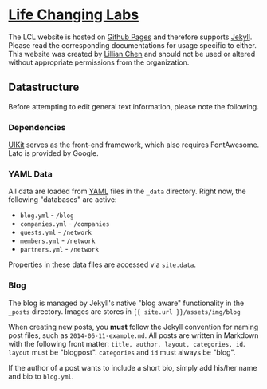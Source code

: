 # [Life Changing Labs](http://www.lifechanginglabs.com/)

The LCL website is hosted on [Github Pages](https://pages.github.com/) and therefore supports [Jekyll](http://jekyllrb.com/). Please read the corresponding documentations for usage specific to either. This website was created by [Lillian Chen](http://lillian-chen.com/) and should not be used or altered without appropriate permissions from the organization.

## Datastructure
Before attempting to edit general text information, please note the following.

### Dependencies
[UIKit](http://getuikit.com/) serves as the front-end framework, which also requires FontAwesome. Lato is provided by Google.

### YAML Data
All data are loaded from [YAML](http://www.yaml.org/spec/1.2/spec.html) files in the `_data` directory. Right now, the following "databases" are active:

- `blog.yml` - `/blog`
- `companies.yml` - `/companies`
- `guests.yml` - `/network`
- `members.yml` - `/network`
- `partners.yml` - `/network`

Properties in these data files are accessed via `site.data`.

### Blog
The blog is managed by Jekyll's native "blog aware" functionality in the `_posts` directory. Images are stores in `{{ site.url }}/assets/img/blog`

When creating new posts, you **must** follow the Jekyll convention for naming post files, such as `2014-06-11-example.md`. All posts are written in Markdown with the following front matter: `title, author, layout, categories, id`. `layout` must be "blogpost". `categories` and `id` must always be "blog".

If the author of a post wants to include a short bio, simply add his/her name and bio to `blog.yml`.